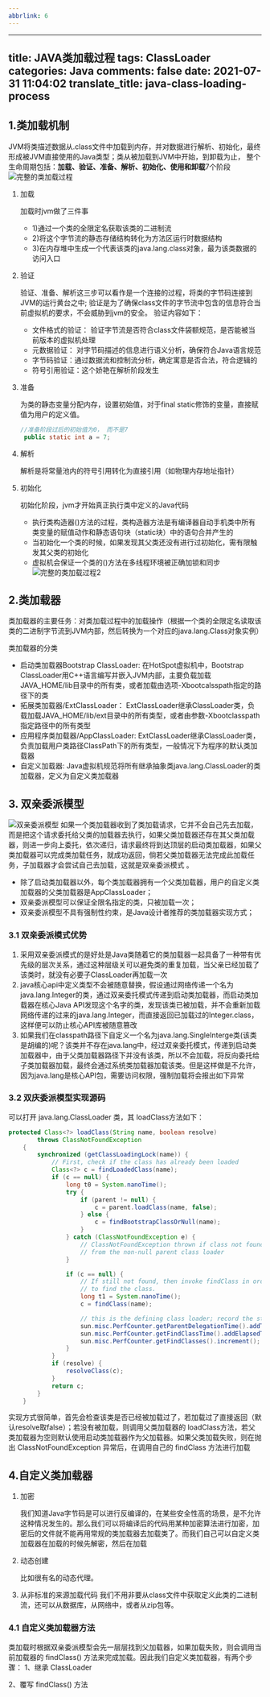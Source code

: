 ```yaml
---
abbrlink: 6
---
```


---
title: JAVA类加载过程
tags: ClassLoader
categories: Java
comments: false
date: 2021-07-31 11:04:02
translate_title: java-class-loading-process
---
## 1.类加载机制
JVM将类描述数据从.class文件中加载到内存，并对数据进行解析、初始化，最终形成被JVM直接使用的Java类型；类从被加载到JVM中开始，到卸载为止，
整个生命周期包括：**加载、验证、准备、解析、初始化、使用和卸载**7个阶段
![完整的类加载过程](./classLoad/01.png)

1. 加载

    加载时jvm做了三件事
    - 1)通过一个类的全限定名获取该类的二进制流
    - 2)将这个字节流的静态存储结构转化为方法区运行时数据结构
    - 3)在内存堆中生成一个代表该类的java.lang.class对象，最为该类数据的访问入口

2. 验证
   
    验证、准备、解析这三步可以看作是一个连接的过程，将类的字节码连接到JVM的运行黄台之中;  验证是为了确保class文件的字节流中包含的信息符合当前虚拟机的要求，不会威胁到jvm的安全。
   验证内容如下：
    - 文件格式的验证： 验证字节流是否符合class文件袋额规范，是否能被当前版本的虚拟机处理
    - 元数据验证： 对字节码描述的信息进行语义分析，确保符合Java语言规范
    - 字节码验证：通过数据流和控制流分析，确定寓意是否合法，符合逻辑的
    - 符号引用验证：这个娇艳在解析阶段发生
    
3. 准备

    为类的静态变量分配内存，设置初始值，对于final static修饰的变量，直接赋值为用户的定义值。
   ```java
   //准备阶段过后的初始值为0， 而不是7
    public static int a = 7;
   ```

4. 解析

    解析是将常量池内的符号引用转化为直接引用（如物理内存地址指针）
   
5. 初始化
   
    初始化阶段，jvm才开始真正执行类中定义的Java代码
    - 执行类构造器<clinit>()方法的过程，类构造器方法是有编译器自动手机类中所有类变量的赋值动作和静态语句块（static块）中的语句合并产生的
    - 当初始化一个类的时候，如果发现其父类还没有进行过初始化，需有限触发其父类的初始化
    - 虚拟机会保证一个类的<clinit>()方法在多线程环境被正确加锁和同步
      ![完整的类加载过程2](./classLoad/02.png)

## 2.类加载器
类加载器的主要任务：对类加载过程中的加载操作（根据一个类的全限定名读取该类的二进制字节流到JVM内部，然后转换为一个对应的java.lang.Class对象实例）

类加载器的分类
   
   - 启动类加载器Bootstrap ClassLoader:
     在HotSpot虚拟机中，Bootstrap ClassLoader用C++语言编写并嵌入JVM内部，主要负载加载JAVA_HOME/lib目录中的所有类，或者加载由选项-Xbootcalsspath指定的路径下的类
   - 拓展类加载器/ExtClassLoader：
     ExtClassLoader继承ClassLoader类，负载加载JAVA_HOME/lib/ext目录中的所有类型，或者由参数-Xbootclasspath指定路径中的所有类型
   - 应用程序类加载器/AppClassLoader: 
     ExtClassLoader继承ClassLoader类，负责加载用户类路径ClassPath下的所有类型，一般情况下为程序的默认类加载器
   - 自定义加载器: 
     Java虚拟机规范将所有继承抽象类java.lang.ClassLoader的类加载器，定义为自定义类加载器
     
     
## 3. 双亲委派模型
![双亲委派模型](./classLoad/03.png)
如果一个类加载器收到了类加载请求，它并不会自己先去加载，而是把这个请求委托给父类的加载器去执行，如果父类加载器还存在其父类加载器，则进一步向上委托，依次递归，请求最终将到达顶层的启动类加载器，如果父类加载器可以完成类加载任务，就成功返回，倘若父类加载器无法完成此加载任务，子加载器才会尝试自己去加载，这就是双亲委派模式 。
- 除了启动类加载器以外，每个类加载器拥有一个父类加载器，用户的自定义类加载器的父类加载器是AppClassLoader；
- 双亲委派模型可以保证全限名指定的类，只被加载一次；
- 双亲委派模型不具有强制性约束，是Java设计者推荐的类加载器实现方式；

### 3.1 双亲委派模式优势
1. 采用双亲委派模式的是好处是Java类随着它的类加载器一起具备了一种带有优先级的层次关系，通过这种层级关可以避免类的重复加载，当父亲已经加载了该类时，就没有必要子ClassLoader再加载一次
2. java核心api中定义类型不会被随意替换，假设通过网络传递一个名为java.lang.Integer的类，通过双亲委托模式传递到启动类加载器，而启动类加载器在核心Java API发现这个名字的类，发现该类已被加载，并不会重新加载网络传递的过来的java.lang.Integer，而直接返回已加载过的Integer.class，这样便可以防止核心API库被随意篡改
3. 如果我们在classpath路径下自定义一个名为java.lang.SingleInterge类(该类是胡编的)呢？该类并不存在java.lang中，经过双亲委托模式，传递到启动类加载器中，由于父类加载器路径下并没有该类，所以不会加载，将反向委托给子类加载器加载，最终会通过系统类加载器加载该类。但是这样做是不允许，因为java.lang是核心API包，需要访问权限，强制加载将会报出如下异常

### 3.2 双庆委派模型实现源码
可以打开 java.lang.ClassLoader 类，其 loadClass方法如下：
```java
protected Class<?> loadClass(String name, boolean resolve)
        throws ClassNotFoundException
    {
        synchronized (getClassLoadingLock(name)) {
            // First, check if the class has already been loaded
            Class<?> c = findLoadedClass(name);
            if (c == null) {
                long t0 = System.nanoTime();
                try {
                    if (parent != null) {
                        c = parent.loadClass(name, false);
                    } else {
                        c = findBootstrapClassOrNull(name);
                    }
                } catch (ClassNotFoundException e) {
                    // ClassNotFoundException thrown if class not found
                    // from the non-null parent class loader
                }

                if (c == null) {
                    // If still not found, then invoke findClass in order
                    // to find the class.
                    long t1 = System.nanoTime();
                    c = findClass(name);

                    // this is the defining class loader; record the stats
                    sun.misc.PerfCounter.getParentDelegationTime().addTime(t1 - t0);
                    sun.misc.PerfCounter.getFindClassTime().addElapsedTimeFrom(t1);
                    sun.misc.PerfCounter.getFindClasses().increment();
                }
            }
            if (resolve) {
                resolveClass(c);
            }
            return c;
        }
    }
```
实现方式很简单，首先会检查该类是否已经被加载过了，若加载过了直接返回（默认resolve取false）；若没有被加载，则调用父类加载器的 loadClass方法，若父类加载器为空则默认使用启动类加载器作为父加载器。如果父类加载失败，则在抛出 ClassNotFoundException 异常后，在调用自己的 findClass 方法进行加载

## 4.自定义类加载器
1. 加密
   
   我们知道Java字节码是可以进行反编译的，在某些安全性高的场景，是不允许这种情况发生的。那么我们可以将编译后的代码用某种加密算法进行加密，加密后的文件就不能再用常规的类加载器去加载类了。而我们自己可以自定义类加载器在加载的时候先解密，然后在加载

2. 动态创建

   比如很有名的动态代理。

3. 从非标准的来源加载代码
   我们不用非要从class文件中获取定义此类的二进制流，还可以从数据库，从网络中，或者从zip包等。


### 4.1 自定义类加载器方法
   类加载时根据双亲委派模型会先一层层找到父加载器，如果加载失败，则会调用当前加载器的 findClass() 方法来完成加载。因此我们自定义类加载器，有两个步骤：
   1、继承 ClassLoader

   2、覆写 findClass() 方法